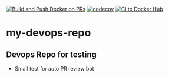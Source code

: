 [![Build and Push Docker on PRs](https://github.com/natan-dias/my-devops-repo/actions/workflows/push-on-pr.yaml/badge.svg?event=pull_request)](https://github.com/natan-dias/my-devops-repo/actions/workflows/new_ci.yaml) [![codecov](https://codecov.io/gh/natan-dias/my-devops-repo/graph/badge.svg?token=GSHQHG9UAD)](https://codecov.io/gh/natan-dias/my-devops-repo) [![CI to Docker Hub](https://github.com/natan-dias/my-devops-repo/actions/workflows/ci.yml/badge.svg)](https://github.com/natan-dias/my-devops-repo/actions/workflows/ci.yml)

# my-devops-repo

## Devops Repo for testing

- Small test for auto PR review bot